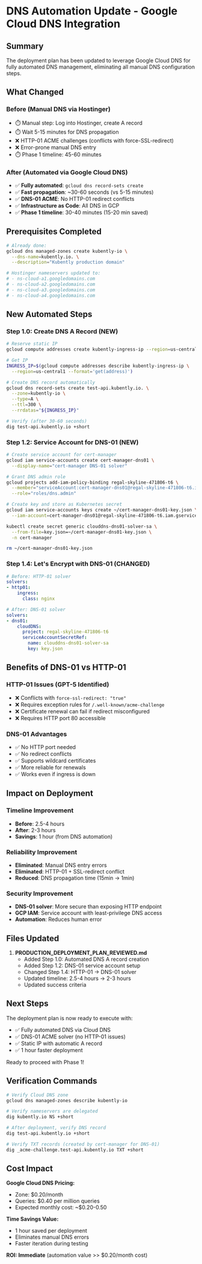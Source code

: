 # DNS Automation Update - Google Cloud DNS Integration

## Summary

The deployment plan has been updated to leverage Google Cloud DNS for fully automated DNS management, eliminating all manual DNS configuration steps.

## What Changed

### Before (Manual DNS via Hostinger)
- ⏱️ Manual step: Log into Hostinger, create A record
- ⏱️ Wait 5-15 minutes for DNS propagation
- ❌ HTTP-01 ACME challenges (conflicts with force-SSL-redirect)
- ❌ Error-prone manual DNS entry
- ⏱️ Phase 1 timeline: 45-60 minutes

### After (Automated via Google Cloud DNS)
- ✅ **Fully automated**: `gcloud dns record-sets create`
- ✅ **Fast propagation**: ~30-60 seconds (vs 5-15 minutes)
- ✅ **DNS-01 ACME**: No HTTP-01 redirect conflicts
- ✅ **Infrastructure as Code**: All DNS in GCP
- ✅ **Phase 1 timeline**: 30-40 minutes (15-20 min saved)

## Prerequisites Completed

```bash
# Already done:
gcloud dns managed-zones create kubently-io \
  --dns-name=kubently.io. \
  --description="Kubently production domain"

# Hostinger nameservers updated to:
# - ns-cloud-a1.googledomains.com
# - ns-cloud-a2.googledomains.com
# - ns-cloud-a3.googledomains.com
# - ns-cloud-a4.googledomains.com
```

## New Automated Steps

### Step 1.0: Create DNS A Record (NEW)
```bash
# Reserve static IP
gcloud compute addresses create kubently-ingress-ip --region=us-central1

# Get IP
INGRESS_IP=$(gcloud compute addresses describe kubently-ingress-ip \
  --region=us-central1 --format='get(address)')

# Create DNS record automatically
gcloud dns record-sets create test-api.kubently.io. \
  --zone=kubently-io \
  --type=A \
  --ttl=300 \
  --rrdatas="${INGRESS_IP}"

# Verify (after 30-60 seconds)
dig test-api.kubently.io +short
```

### Step 1.2: Service Account for DNS-01 (NEW)
```bash
# Create service account for cert-manager
gcloud iam service-accounts create cert-manager-dns01 \
  --display-name="cert-manager DNS-01 solver"

# Grant DNS admin role
gcloud projects add-iam-policy-binding regal-skyline-471806-t6 \
  --member="serviceAccount:cert-manager-dns01@regal-skyline-471806-t6.iam.gserviceaccount.com" \
  --role="roles/dns.admin"

# Create key and store as Kubernetes secret
gcloud iam service-accounts keys create ~/cert-manager-dns01-key.json \
  --iam-account=cert-manager-dns01@regal-skyline-471806-t6.iam.gserviceaccount.com

kubectl create secret generic clouddns-dns01-solver-sa \
  --from-file=key.json=~/cert-manager-dns01-key.json \
  -n cert-manager

rm ~/cert-manager-dns01-key.json
```

### Step 1.4: Let's Encrypt with DNS-01 (CHANGED)
```yaml
# Before: HTTP-01 solver
solvers:
- http01:
    ingress:
      class: nginx

# After: DNS-01 solver
solvers:
- dns01:
    cloudDNS:
      project: regal-skyline-471806-t6
      serviceAccountSecretRef:
        name: clouddns-dns01-solver-sa
        key: key.json
```

## Benefits of DNS-01 vs HTTP-01

### HTTP-01 Issues (GPT-5 Identified)
- ❌ Conflicts with `force-ssl-redirect: "true"`
- ❌ Requires exception rules for `/.well-known/acme-challenge`
- ❌ Certificate renewal can fail if redirect misconfigured
- ❌ Requires HTTP port 80 accessible

### DNS-01 Advantages
- ✅ No HTTP port needed
- ✅ No redirect conflicts
- ✅ Supports wildcard certificates
- ✅ More reliable for renewals
- ✅ Works even if ingress is down

## Impact on Deployment

### Timeline Improvement
- **Before**: 2.5-4 hours
- **After**: 2-3 hours
- **Savings**: 1 hour (from DNS automation)

### Reliability Improvement
- **Eliminated**: Manual DNS entry errors
- **Eliminated**: HTTP-01 + SSL-redirect conflict
- **Reduced**: DNS propagation time (15min → 1min)

### Security Improvement
- **DNS-01 solver**: More secure than exposing HTTP endpoint
- **GCP IAM**: Service account with least-privilege DNS access
- **Automation**: Reduces human error

## Files Updated

1. **PRODUCTION_DEPLOYMENT_PLAN_REVIEWED.md**
   - Added Step 1.0: Automated DNS A record creation
   - Added Step 1.2: DNS-01 service account setup
   - Changed Step 1.4: HTTP-01 → DNS-01 solver
   - Updated timeline: 2.5-4 hours → 2-3 hours
   - Updated success criteria

## Next Steps

The deployment plan is now ready to execute with:
- ✅ Fully automated DNS via Cloud DNS
- ✅ DNS-01 ACME solver (no HTTP-01 issues)
- ✅ Static IP with automatic A record
- ✅ 1 hour faster deployment

Ready to proceed with Phase 1!

## Verification Commands

```bash
# Verify Cloud DNS zone
gcloud dns managed-zones describe kubently-io

# Verify nameservers are delegated
dig kubently.io NS +short

# After deployment, verify DNS record
dig test-api.kubently.io +short

# Verify TXT records (created by cert-manager for DNS-01)
dig _acme-challenge.test-api.kubently.io TXT +short
```

## Cost Impact

**Google Cloud DNS Pricing:**
- Zone: $0.20/month
- Queries: $0.40 per million queries
- Expected monthly cost: ~$0.20-0.50

**Time Savings Value:**
- 1 hour saved per deployment
- Eliminates manual DNS errors
- Faster iteration during testing

**ROI: Immediate** (automation value >> $0.20/month cost)
